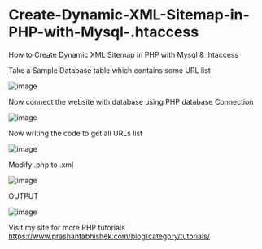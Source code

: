 # Create-Dynamic-XML-Sitemap-in-PHP-with-Mysql-.htaccess
How to Create Dynamic XML Sitemap in PHP with Mysql &amp; .htaccess

Take a Sample Database table which contains some URL list

![image](https://user-images.githubusercontent.com/5213239/161596259-5993a1c7-589b-4265-b6bb-f8dd4be054e7.png)

Now connect the website with database using PHP database Connection

![image](https://user-images.githubusercontent.com/5213239/161596523-71f1634c-cc91-4e59-936f-e50f210bc59f.png)

Now writing the code to get all URLs list

![image](https://user-images.githubusercontent.com/5213239/161596613-e3c61ff9-7444-4ec0-95d6-97f22366bbb9.png)

Modify .php to .xml

![image](https://user-images.githubusercontent.com/5213239/161596682-b18d2f75-2d80-4f34-b1f1-5763fb811de8.png)

OUTPUT

![image](https://user-images.githubusercontent.com/5213239/161596790-76bc8381-501e-45fd-a224-43ebfb51306f.png)

Visit my site for more PHP tutorials
https://www.prashantabhishek.com/blog/category/tutorials/


